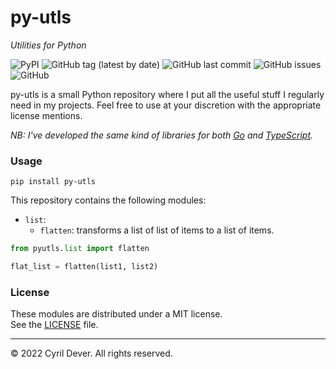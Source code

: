 # py-utls
_Utilities for Python_

![PyPI](https://img.shields.io/pypi/v/py-utls)
![GitHub tag (latest by date)](https://img.shields.io/github/v/tag/cyrildever/py-utls)
![GitHub last commit](https://img.shields.io/github/last-commit/cyrildever/py-utls)
![GitHub issues](https://img.shields.io/github/issues/cyrildever/py-utls)
![GitHub](https://img.shields.io/github/license/cyrildever/py-utls)

py-utls is a small Python repository where I put all the useful stuff I regularly need in my projects.
Feel free to use at your discretion with the appropriate license mentions.

_NB: I've developed the same kind of libraries for both [Go](https://github.com/cyrildever/go-utls) and [TypeScript](https://www.npmjs.com/package/ts-utls)._

### Usage

```console
pip install py-utls
```

This repository contains the following modules:
* `list`:
  - `flatten`: transforms a list of list of items to a list of items.


```python
from pyutls.list import flatten

flat_list = flatten(list1, list2)
```


### License

These modules are distributed under a MIT license. \
See the [LICENSE](LICENSE) file.


<hr />
&copy; 2022 Cyril Dever. All rights reserved.